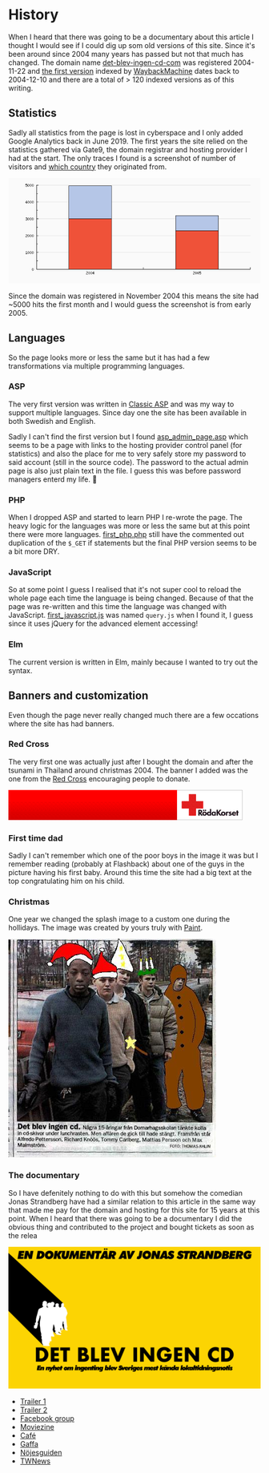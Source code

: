 # History

When I heard that there was going to be a documentary about this article I
thought I would see if I could dig up som old versions of this site. Since it's
been around since 2004 many years has passed but not that much has changed. The
domain name [det-blev-ingen-cd-com](https://det-blev-inge-cd.com) was registered
2004-11-22 and [the first
version](https://web.archive.org/web/20041210103303/http://det-blev-ingen-cd.com/)
indexed by [WaybackMachine](https://web.archive.org) dates back to 2004-12-10
and there are a total of > 120 indexed versions as of this writing.

## Statistics

Sadly all statistics from the page is lost in cyberspace and I only added Google
Analytics back in June 2019. The first years the site relied on the statistics
gathered via Gate9, the domain registrar and hosting provider I had at the
start. The only traces I found is a screenshot of number of visitors and [which
country](gate9_statistics_countries.png) they originated from.

![visitors-2005](gate9_statistics_visitors.png)

Since the domain was registered in November 2004 this means the site had ~5000
hits the first month and I would guess the screenshot is from early 2005.

## Languages

So the page looks more or less the same but it has had a few transformations via
multiple programming languages.

### ASP

The very first version was written in [Classic
ASP](https://en.wikipedia.org/wiki/Active_Server_Pages) and was my way to
support multiple languages. Since day one the site has been available in both
Swedish and English.

Sadly I can't find the first version but I found
[asp_admin_page.asp](asp_admin_page.asp) which seems to be a page with links to
the hosting provider control panel (for statistics) and also the place for me to
very safely store my password to said account (still in the source code). The
password to the actual admin page is also just plain text in the file. I guess
this was before password managers enterd my life. 🔐

### PHP

When I dropped ASP and started to learn PHP I re-wrote the page. The heavy logic
for the languages was more or less the same but at this point there were more
languages. [first_php.php](first_php.php) still have the commented out
duplication of the `$_GET` if statements but the final PHP version seems to be a
bit more DRY.

### JavaScript

So at some point I guess I realised that it's not super cool to reload the whole
page each time the language is being changed. Because of that the page was
re-written and this time the language was changed with JavaScript.
[first_javascript.js](first_javascript.js) was named `query.js` when I found it,
I guess since it uses jQuery for the advanced element accessing!

### Elm

The current version is written in Elm, mainly because I wanted to try out the
syntax.

## Banners and customization

Even though the page never really changed much there are a few occations where
the site has had banners.

### Red Cross

The very first one was actually just after I bought
the domain and after the tsunami in Thailand around christmas 2004. The banner I
added was the one from the [Red Cross](https://www.rodakorset.se/) encouraging
people to donate.

![red cross banner](flodvag.gif)

### First time dad

Sadly I can't remember which one of the poor boys in the image it was but I
remember reading (probably at Flashback) about one of the guys in the picture
having his first baby. Around this time the site had a big text at the top
congratulating him on his child.

### Christmas

One year we changed the splash image to a custom one during the hollidays. The
image was created by yours truly with
[Paint](https://en.wikipedia.org/wiki/Microsoft_Paint).

![christmas splash](christmas_splash.jpg)

### The documentary

So I have defenitely nothing to do with this but somehow the comedian Jonas
Strandberg have had a similar relation to this article in the same way that made
me pay for the domain and hosting for this site for 15 years at this point. When
I heard that there was going to be a documentary I did the obvious thing and
contributed to the project and bought tickets as soon as the relea

![documentary](dbic_fb_banner.png)

* [Trailer 1](https://youtu.be/PHMH3GBJ3NE)
* [Trailer 2](https://youtu.be/u8cEz-UYpik)
* [Facebook group](https://www.facebook.com/detblevingencd/)
* [Moviezine](https://www.moviezine.se/nyheter/biopremiar-for-dokumentaren-det-blev-ingen-cd)
* [Café](https://www.cafe.se/det-blev-ingen-cd-biopremiar-datum/)
* [Gaffa](https://gaffa.se/nyhet/136759/den-ikoniska-cd-notisen-blir-dokumentaer-se-senaste-trailern/)
* [Nöjesguiden](https://ng.se/artiklar/komiker-gor-dokumentar-om-det-blev-ingen-cd-killarna)
* [TWNews](https://twnews.se/se-news/det-blev-ingen-cd-men-det-blev-en-biofilm-da-har-dokumentarfilmen-premiar-pa-bioduken)

